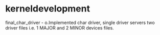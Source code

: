 # kerneldevelopment
final_char_driver -
	o.Implemented char driver, single driver servers two driver files i.e. 1 MAJOR and 2 MINOR devices files.
        
